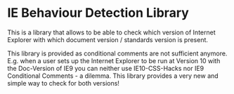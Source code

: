 # IE Behaviour Detection Library
This is a library that allows to be able to check which version of Internet Explorer with which document version / standards version is present.

This library is provided as conditional comments are not sufficient anymore. 
E.g. when a user sets up the Internet Explorer to be run at Version 10 with the Doc-Version of IE9 you can neither use IE10-CSS-Hacks nor IE9 Conditional Comments - a dilemma.
This library provides a very new and simple way to check for both versions!
